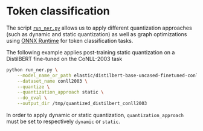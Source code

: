 <!---
Copyright 2020 The HuggingFace Team. All rights reserved.

Licensed under the Apache License, Version 2.0 (the "License");
you may not use this file except in compliance with the License.
You may obtain a copy of the License at

    http://www.apache.org/licenses/LICENSE-2.0

Unless required by applicable law or agreed to in writing, software
distributed under the License is distributed on an "AS IS" BASIS,
WITHOUT WARRANTIES OR CONDITIONS OF ANY KIND, either express or implied.
See the License for the specific language governing permissions and
limitations under the License.
-->

# Token classification


The script [`run_ner.py`](https://github.com/huggingface/optimum/blob/main/examples/onnxruntime/pytorch/token-classification/run_ner.py)
allows us to apply different quantization approaches (such as dynamic and static quantization) as well as graph 
optimizations using [ONNX Runtime](https://github.com/microsoft/onnxruntime) for token classification tasks. 

The following example applies post-training static quantization on a DistilBERT fine-tuned on the CoNLL-2003 task

```bash
python run_ner.py \
    --model_name_or_path elastic/distilbert-base-uncased-finetuned-conll03-english \
    --dataset_name conll2003 \
    --quantize \
    --quantization_approach static \
    --do_eval \
    --output_dir /tmp/quantized_distilbert_conll2003
```

In order to apply dynamic or static quantization, `quantization_approach` must be set to  respectively `dynamic` or `static`.
